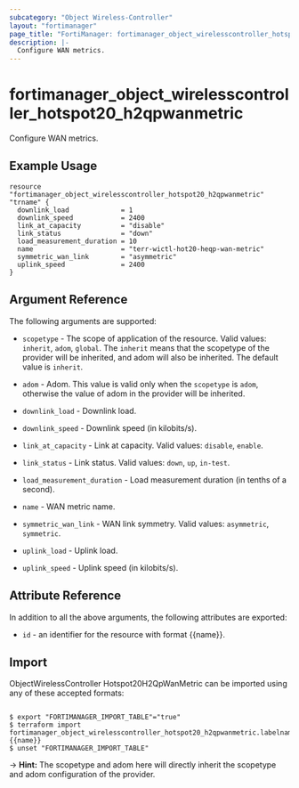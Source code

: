 ```yaml
---
subcategory: "Object Wireless-Controller"
layout: "fortimanager"
page_title: "FortiManager: fortimanager_object_wirelesscontroller_hotspot20_h2qpwanmetric"
description: |-
  Configure WAN metrics.
---
```


# fortimanager_object_wirelesscontroller_hotspot20_h2qpwanmetric
Configure WAN metrics.

## Example Usage

```hcl
resource "fortimanager_object_wirelesscontroller_hotspot20_h2qpwanmetric" "trname" {
  downlink_load             = 1
  downlink_speed            = 2400
  link_at_capacity          = "disable"
  link_status               = "down"
  load_measurement_duration = 10
  name                      = "terr-wictl-hot20-heqp-wan-metric"
  symmetric_wan_link        = "asymmetric"
  uplink_speed              = 2400
}
```

## Argument Reference


The following arguments are supported:

* `scopetype` - The scope of application of the resource. Valid values: `inherit`, `adom`, `global`. The `inherit` means that the scopetype of the provider will be inherited, and adom will also be inherited. The default value is `inherit`.
* `adom` - Adom. This value is valid only when the `scopetype` is `adom`, otherwise the value of adom in the provider will be inherited.

* `downlink_load` - Downlink load.
* `downlink_speed` - Downlink speed (in kilobits/s).
* `link_at_capacity` - Link at capacity. Valid values: `disable`, `enable`.

* `link_status` - Link status. Valid values: `down`, `up`, `in-test`.

* `load_measurement_duration` - Load measurement duration (in tenths of a second).
* `name` - WAN metric name.
* `symmetric_wan_link` - WAN link symmetry. Valid values: `asymmetric`, `symmetric`.

* `uplink_load` - Uplink load.
* `uplink_speed` - Uplink speed (in kilobits/s).


## Attribute Reference

In addition to all the above arguments, the following attributes are exported:
* `id` - an identifier for the resource with format {{name}}.

## Import

ObjectWirelessController Hotspot20H2QpWanMetric can be imported using any of these accepted formats:
```

$ export "FORTIMANAGER_IMPORT_TABLE"="true"
$ terraform import fortimanager_object_wirelesscontroller_hotspot20_h2qpwanmetric.labelname {{name}}
$ unset "FORTIMANAGER_IMPORT_TABLE"
```
-> **Hint:** The scopetype and adom here will directly inherit the scopetype and adom configuration of the provider.
